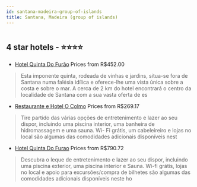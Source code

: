 ```yaml
---
id: santana-madeira-group-of-islands
title: Santana, Madeira (group of islands)
---
```


<center><img src="http://photos.hotelbeds.com/giata/00/002959/002959a_hb_a_903.jpg" alt="" /></center>


##  4 star hotels - ⭐️⭐️⭐️⭐️

-    [Hotel Quinta Do Furão](https://www.hurb.com/br/aud/https://www.hurb.com/br/hotels/santana/hotel-quinta-do-furao-HT-SRD9?cmp=18055) Prices from R$452.00
   > Esta imponente quinta, rodeada de vinhas e jardins, situa-se fora de Santana numa falésia idílica e oferece-lhe uma vista única sobre a costa e sobre o mar. A cerca de 2 km do hotel encontrará o centro da localidade de Santana com a sua vasta oferta de es
-    [Restaurante e Hotel O Colmo](https://www.hurb.com/br/aud/https://www.hurb.com/br/hotels/santana/restaurante-e-hotel-o-colmo-HT-JW8L?cmp=18055) Prices from R$269.17
   > Tire partido das várias opções de entretenimento e lazer ao seu dispor, incluindo uma piscina interior, uma banheira de hidromassagem e uma sauna. Wi- Fi grátis, um cabeleireiro e lojas no local são algumas das comodidades adicionais disponíveis nest
-    [Hotel Quinta Do Furao](https://www.hurb.com/br/aud/https://www.hurb.com/br/hotels/santana/hotel-quinta-do-furao-HT-FI5U?cmp=18055) Prices from R$790.72
   > Descubra o leque de entretenimento e lazer ao seu dispor, incluindo uma piscina exterior, uma piscina interior e Sauna. Wi-fi grátis, lojas no local e apoio para excursões/compra de bilhetes são algumas das comodidades adicionais disponíveis neste ho
